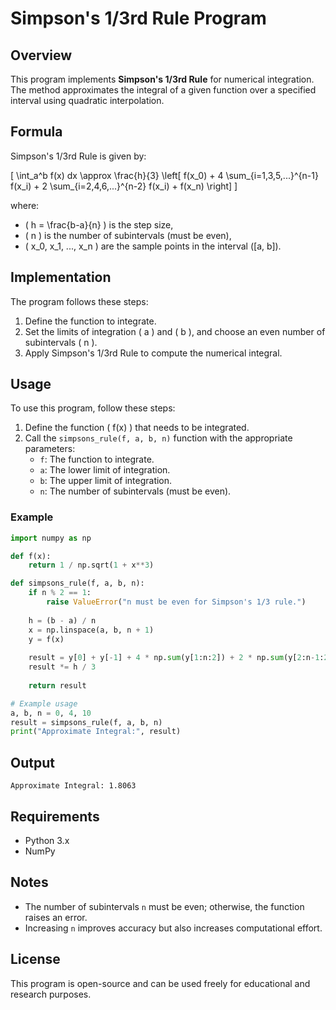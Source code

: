 # Simpson's 1/3rd Rule Program

## Overview
This program implements **Simpson's 1/3rd Rule** for numerical integration. The method approximates the integral of a given function over a specified interval using quadratic interpolation.

## Formula
Simpson's 1/3rd Rule is given by:

\[
\int_a^b f(x) dx \approx \frac{h}{3} \left[ f(x_0) + 4 \sum_{i=1,3,5,...}^{n-1} f(x_i) + 2 \sum_{i=2,4,6,...}^{n-2} f(x_i) + f(x_n) \right]
\]

where:
- \( h = \frac{b-a}{n} \) is the step size,
- \( n \) is the number of subintervals (must be even),
- \( x_0, x_1, ..., x_n \) are the sample points in the interval \([a, b]\).

## Implementation
The program follows these steps:
1. Define the function to integrate.
2. Set the limits of integration \( a \) and \( b \), and choose an even number of subintervals \( n \).
3. Apply Simpson's 1/3rd Rule to compute the numerical integral.

## Usage
To use this program, follow these steps:
1. Define the function \( f(x) \) that needs to be integrated.
2. Call the `simpsons_rule(f, a, b, n)` function with the appropriate parameters:
   - `f`: The function to integrate.
   - `a`: The lower limit of integration.
   - `b`: The upper limit of integration.
   - `n`: The number of subintervals (must be even).

### Example
```python
import numpy as np

def f(x):
    return 1 / np.sqrt(1 + x**3)

def simpsons_rule(f, a, b, n):
    if n % 2 == 1:
        raise ValueError("n must be even for Simpson's 1/3 rule.")
    
    h = (b - a) / n
    x = np.linspace(a, b, n + 1)
    y = f(x)
    
    result = y[0] + y[-1] + 4 * np.sum(y[1:n:2]) + 2 * np.sum(y[2:n-1:2])
    result *= h / 3
    
    return result

# Example usage
a, b, n = 0, 4, 10
result = simpsons_rule(f, a, b, n)
print("Approximate Integral:", result)
```

## Output
```
Approximate Integral: 1.8063
```

## Requirements
- Python 3.x
- NumPy

## Notes
- The number of subintervals `n` must be even; otherwise, the function raises an error.
- Increasing `n` improves accuracy but also increases computational effort.

## License
This program is open-source and can be used freely for educational and research purposes.